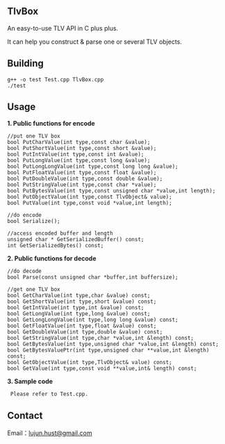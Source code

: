 TlvBox
----------

An easy-to-use TLV API in C plus plus. 

It can help you construct & parse one or several TLV objects.

Building
----------

    g++ -o test Test.cpp TlvBox.cpp 
    ./test

Usage
----------

 **1. Public functions for encode**

    //put one TLV box
    bool PutCharValue(int type,const char &value);
    bool PutShortValue(int type,const short &value);
    bool PutIntValue(int type,const int &value);
    bool PutLongValue(int type,const long &value);
    bool PutLongLongValue(int type,const long long &value);
    bool PutFloatValue(int type,const float &value);
    bool PutDoubleValue(int type,const double &value);
    bool PutStringValue(int type,const char *value);
    bool PutBytesValue(int type,const unsigned char *value,int length);
    bool PutObjectValue(int type,const TlvObject& value);
    bool PutValue(int type,const void *value,int length);     
    
    //do encode
    bool Serialize(); 
    
    //access encoded buffer and length
    unsigned char * GetSerializedBuffer() const;
    int GetSerializedBytes() const;

 **2. Public functions for decode**
 
    //do decode
    bool Parse(const unsigned char *buffer,int buffersize); 
    
    //get one TLV box
    bool GetCharValue(int type,char &value) const;
    bool GetShortValue(int type,short &value) const;
    bool GetIntValue(int type,int &value) const;
    bool GetLongValue(int type,long &value) const;
    bool GetLongLongValue(int type,long long &value) const;
    bool GetFloatValue(int type,float &value) const;
    bool GetDoubleValue(int type,double &value) const;
    bool GetStringValue(int type,char *value,int &length) const;
    bool GetBytesValue(int type,unsigned char *value,int &length) const;
    bool GetBytesValuePtr(int type,unsigned char **value,int &length) const;
    bool GetObjectValue(int type,TlvObject& value) const;
    bool GetValue(int type,const void **value,int& length) const;

 **3. Sample code**
 
     Please refer to Test.cpp.

Contact
----------
Email：lujun.hust@gmail.com
